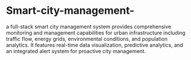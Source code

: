 # Smart-city-management-
 a full-stack smart city management system provides comprehensive monitoring and management capabilities for urban infrastructure including traffic flow, energy grids, environmental conditions, and population analytics. It features real-time data visualization, predictive analytics, and an integrated alert system for proactive city management.

